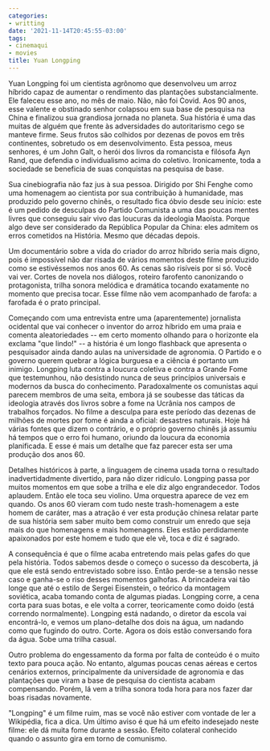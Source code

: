 ```yaml
---
categories:
- writting
date: '2021-11-14T20:45:55-03:00'
tags:
- cinemaqui
- movies
title: Yuan Longping
---
```


Yuan Longping foi um cientista agrônomo que desenvolveu um arroz híbrido capaz de aumentar o rendimento das plantações substancialmente. Ele faleceu esse ano, no mês de maio. Não, não foi Covid. Aos 90 anos, esse valente e obstinado senhor colapsou em sua base de pesquisa na China e finalizou sua grandiosa jornada no planeta. Sua história é uma das muitas de alguém que frente às adversidades do autoritarismo cego se manteve firme. Seus frutos são colhidos por dezenas de povos em três continentes, sobretudo os em desenvolvimento. Esta pessoa, meus senhores, é um John Galt, o herói dos livros da romancista e filósofa Ayn Rand, que defendia o individualismo acima do coletivo. Ironicamente, toda a sociedade se beneficia de suas conquistas na pesquisa de base.

Sua cinebiografia não faz jus à sua pessoa. Dirigido por Shi Fenghe como uma homenagem ao cientista por sua contribuição à humanidade, mas produzido pelo governo chinês, o resultado fica óbvio desde seu início: este é um pedido de desculpas do Partido Comunista a uma das poucas mentes livres que conseguiu sair vivo das loucuras da ideologia Maoísta. Porque algo deve ser considerado da República Popular da China: eles admitem os erros cometidos na História. Mesmo que décadas depois.

Um documentário sobre a vida do criador do arroz híbrido seria mais digno, pois é impossível não dar risada de vários momentos deste filme produzido como se estivéssemos nos anos 60. As cenas são risíveis por si só. Você vai ver. Cortes de novela nos diálogos, roteiro farofento canonizando o protagonista, trilha sonora melódica e dramática tocando exatamente no momento que precisa tocar. Esse filme não vem acompanhado de farofa: a farofada é o prato principal.

Começando com uma entrevista entre uma (aparentemente) jornalista ocidental que vai conhecer o inventor do arroz híbrido em uma praia e comenta aleatoriedades -- em certo momento olhando para o horizonte ela exclama "que lindo!" -- a história é um longo flashback que apresenta o pesquisador ainda dando aulas na universidade de agronomia. O Partido e o governo querem quebrar a lógica burguesa e a ciência é portanto um inimigo. Longping luta contra a loucura coletiva e contra a Grande Fome que testemunhou, não desistindo nunca de seus princípios universais e modernos da busca do conhecimento. Paradoxalmente os comunistas aqui parecem membros de uma seita, embora já se soubesse das táticas da ideologia através dos livros sobre a fome na Ucrânia nos campos de trabalhos forçados. No filme a desculpa para este período das dezenas de milhões de mortes por fome é ainda a oficial: desastres naturais. Hoje há várias fontes que dizem o contrário, e o próprio governo chinês já assumiu há tempos que o erro foi humano, oriundo da loucura da economia planificada. E esse é mais um detalhe que faz parecer esta ser uma produção dos anos 60.

Detalhes históricos à parte, a linguagem de cinema usada torna o resultado inadvertidadmente divertido, para não dizer ridículo. Longping passa por muitos momentos em que sobe a trilha e ele diz algo engrandecedor. Todos aplaudem. Então ele toca seu violino. Uma orquestra aparece de vez em quando. Os anos 60 vieram com tudo neste trash-homenagem a este homem de caráter, mas a atração é ver esta produção chinesa relatar parte de sua história sem saber muito bem como construir um enredo que seja mais do que homenagens e mais homenagens. Eles estão perdidamente apaixonados por este homem e tudo que ele vê, toca e diz é sagrado.

A consequência é que o filme acaba entretendo mais pelas gafes do que pela história. Todos sabemos desde o começo o sucesso da descoberta, já que ele está sendo entrevistado sobre isso. Então perde-se a tensão nesse caso e ganha-se o riso desses momentos galhofas. A brincadeira vai tão longe que até o estilo de Sergei Eisenstein, o teórico da montagem soviética, acaba tomando conta de algumas piadas. Longping corre, a cena corta para suas botas, e ele volta a correr, teoricamente como doido (está correndo normalmente). Longping está nadando, o diretor da escola vai encontrá-lo, e vemos um plano-detalhe dos dois na água, um nadando como que fugindo do outro. Corte. Agora os dois estão conversando fora da água. Sobe uma trilha casual.

Outro problema do engessamento da forma por falta de conteúdo é o muito texto para pouca ação. No entanto, algumas poucas cenas aéreas e certos cenários externos, principalmente da universidade de agronomia e das plantações que viram a base de pesquisa do cientista acabam compensando. Porém, lá vem a trilha sonora toda hora para nos fazer dar boas risadas novamente.

"Longping" é um filme ruim, mas se você não estiver com vontade de ler a Wikipédia, fica a dica. Um último aviso é que há um efeito indesejado neste filme: ele dá muita fome durante a sessão. Efeito colateral conhecido quando o assunto gira em torno de comunismo.